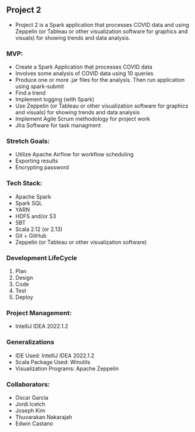 ## Project 2
- Project 2 is a Spark application that processes COVID data and using Zeppelin (or Tableau or other visualization software for graphics and visuals) for showing trends and data analysis.

### MVP:
- Create a Spark Application that processes COVID data
- Involves some analysis of COVID data using 10 queries
- Produce one or more .jar files for the analysis. Then run application using spark-submit
- Find a trend
- Implement logging (with Spark)
- Use Zeppelin (or Tableau or other visualization software for graphics and visuals) for showing trends and data analysis
- Implement Agile Scrum methodology for project work
- JIra Software for task managment 

### Stretch Goals:
- Utilize Apache Airflow for workflow scheduling
- Exporting results 
- Encrypting password

### Tech Stack:
- Apache Spark
- Spark SQL
- YARN 
- HDFS and/or S3
- SBT
- Scala 2.12 (or 2.13)
- Git + GitHub
- Zeppelin (or Tableau or other visualization software)

### Development LifeCycle
1. Plan
2. Design
3. Code
4. Test
5. Deploy 

### Project Management:
- IntelliJ IDEA 2022.1.2

### Generalizations
- IDE Used: IntelliJ IDEA 2022.1.2
- Scala Package Used: Winutils
- Visualization Programs: Apache Zeppelin

### Collaborators:
- Oscar Garcia
- Jordi Icetch
- Joseph Kim
- Thuvarakan Nakarajah
- Edwin Castano
